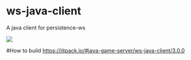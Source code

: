 # ws-java-client
A java client for persistence-ws

[![](https://jitpack.io/v/java-game-server/ws-java-client.svg)](https://jitpack.io/#java-game-server/ws-java-client)

#How to build
https://jitpack.io/#java-game-server/ws-java-client/3.0.0
